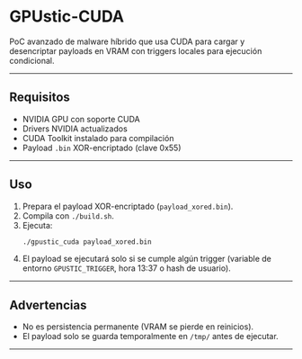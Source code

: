 # GPUstic-CUDA

PoC avanzado de malware híbrido que usa CUDA para cargar y desencriptar payloads en VRAM con triggers locales para ejecución condicional.

---

## Requisitos

- NVIDIA GPU con soporte CUDA
- Drivers NVIDIA actualizados
- CUDA Toolkit instalado para compilación
- Payload `.bin` XOR-encriptado (clave 0x55)

---

## Uso

1. Prepara el payload XOR-encriptado (`payload_xored.bin`).  
2. Compila con `./build.sh`.  
3. Ejecuta:  
   ```bash
   ./gpustic_cuda payload_xored.bin
   ```
4. El payload se ejecutará solo si se cumple algún trigger (variable de entorno `GPUSTIC_TRIGGER`, hora 13:37 o hash de usuario).

---

## Advertencias

- No es persistencia permanente (VRAM se pierde en reinicios).  
- El payload solo se guarda temporalmente en `/tmp/` antes de ejecutar.  

---
